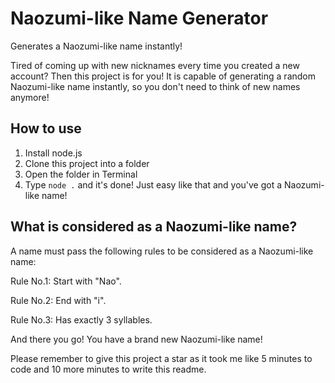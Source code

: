 


# Naozumi-like Name Generator

Generates a Naozumi-like name instantly!

Tired of coming up with new nicknames every time you created a new account? Then this project is for you! 
It is capable of generating a random Naozumi-like name instantly, so you don't need to think of new names anymore!

## How to use
1. Install node.js
2. Clone this project into a folder
3. Open the folder in Terminal
4. Type `node .` and it's done!
Just easy like that and you've got a Naozumi-like name!

## What is considered as a Naozumi-like name?
A name must pass the following rules to be considered as a Naozumi-like name:

Rule No.1: Start with "Nao".

Rule No.2: End with "i".

Rule No.3: Has exactly 3 syllables.


And there you go! You have a brand new Naozumi-like name!

Please remember to give this project a star as it took me like 5 minutes to code and 10 more minutes to write this readme.